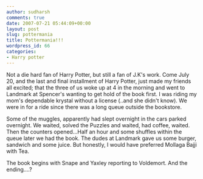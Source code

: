```yaml
---
author: sudharsh
comments: true
date: 2007-07-21 05:44:09+00:00
layout: post
slug: pottermania
title: Pottermania!!!
wordpress_id: 66
categories:
- Harry potter
---
```


Not a die hard fan of Harry Potter, but still a fan of J.K's work. Come July 20, and the last and final installment of Harry Potter, just made my friends all excited; that the three of us woke up at 4 in the morning and went to Landmark at Spencer's wanting to get hold of the book first. I was riding my mom's dependable krystal without a license (..and she didn't know). We were in for a ride since there was a long queue outside the bookstore.

Some of the muggles, apparently had slept overnight in the cars parked overnight. We waited, solved the Puzzles and waited, had coffee, waited. Then the counters opened...Half an hour and some shuffles within the queue later we had the book. The dudes at Landmark gave us some burger, sandwich and some juice. But honestly, I would have preferred Mollaga Bajji with Tea.

The book begins with Snape and Yaxley reporting to Voldemort. And the ending....?
